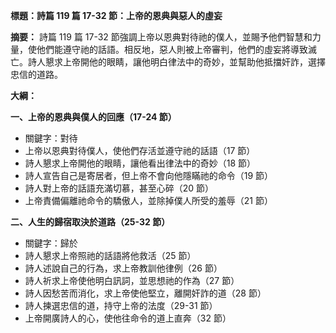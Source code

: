 **標題：詩篇 119 篇 17-32 節：上帝的恩典與惡人的虛妄**

**摘要：**
詩篇 119 篇 17-32 節強調上帝以恩典對待祂的僕人，並賜予他們智慧和力量，使他們能遵守祂的話語。相反地，惡人則被上帝審判，他們的虛妄將導致滅亡。詩人懇求上帝開他的眼睛，讓他明白律法中的奇妙，並幫助他抵擋奸詐，選擇忠信的道路。

**大綱：**

**一、上帝的恩典與僕人的回應（17-24 節）**
* 關鍵字：對待
* 上帝以恩典對待僕人，使他們存活並遵守祂的話語（17 節）
* 詩人懇求上帝開他的眼睛，讓他看出律法中的奇妙（18 節）
* 詩人宣告自己是寄居者，但上帝不會向他隱瞞祂的命令（19 節）
* 詩人對上帝的話語充滿切慕，甚至心碎（20 節）
* 上帝責備偏離祂命令的驕傲人，並除掉僕人所受的羞辱（21 節）

**二、人生的歸宿取決於道路（25-32 節）**
* 關鍵字：歸於
* 詩人懇求上帝照祂的話語將他救活（25 節）
* 詩人述說自己的行為，求上帝教訓他律例（26 節）
* 詩人祈求上帝使他明白訊詞，並思想祂的作為（27 節）
* 詩人因愁苦而消化，求上帝使他堅立，離開奸詐的道（28 節）
* 詩人揀選忠信的道，持守上帝的法度（29-31 節）
* 上帝開廣詩人的心，使他往命令的道上直奔（32 節）